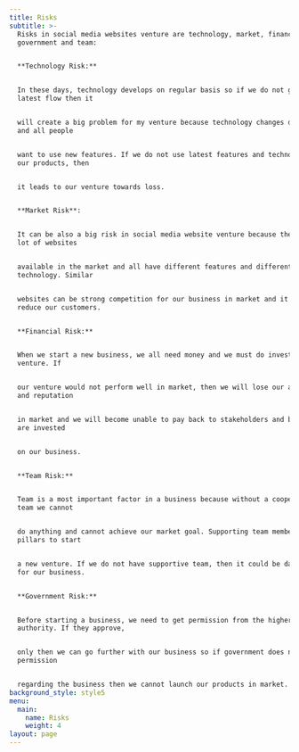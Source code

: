```yaml
---
title: Risks
subtitle: >-
  Risks in social media websites venture are technology, market, financial,
  government and team:


  **Technology Risk:**


  In these days, technology develops on regular basis so if we do not go with
  latest flow then it


  will create a big problem for my venture because technology changes day by day
  and all people


  want to use new features. If we do not use latest features and technology in
  our products, then


  it leads to our venture towards loss.


  **Market Risk**:


  It can be also a big risk in social media website venture because there are
  lot of websites


  available in the market and all have different features and different
  technology. Similar


  websites can be strong competition for our business in market and it can
  reduce our customers.


  **Financial Risk:**


  When we start a new business, we all need money and we must do investment in
  venture. If


  our venture would not perform well in market, then we will lose our all money
  and reputation


  in market and we will become unable to pay back to stakeholders and banks who
  are invested


  on our business.


  **Team Risk:**


  Team is a most important factor in a business because without a cooperative
  team we cannot


  do anything and cannot achieve our market goal. Supporting team members are
  pillars to start


  a new venture. If we do not have supportive team, then it could be dangerous
  for our business.


  **Government Risk:**


  Before starting a business, we need to get permission from the higher
  authority. If they approve,


  only then we can go further with our business so if government does not give
  permission


  regarding the business then we cannot launch our products in market.
background_style: style5
menu:
  main:
    name: Risks
    weight: 4
layout: page
---
```


